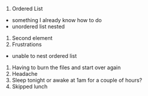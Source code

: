 1. Ordered List
  * something I already know how to do
  * unordered list nested
1. Second element
1. Frustrations
* unable to nest ordered list
1. Having to burn the files and start over again
1. Headache
1. Sleep tonight or awake at 1am for a couple of hours?
2. Skipped lunch
